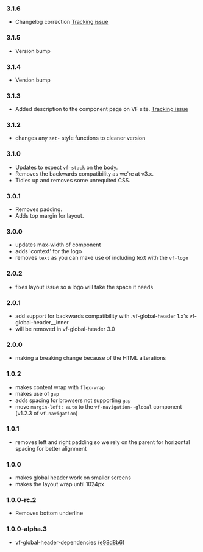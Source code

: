 ### 3.1.6

* Changelog correction [Tracking issue](https://github.com/visual-framework/vf-core/issues/2035)

### 3.1.5

* Version bump

### 3.1.4

* Version bump

### 3.1.3

* Added description to the component page on VF site. [Tracking issue](https://github.com/visual-framework/vf-core/issues/1885)

### 3.1.2

* changes any `set-` style functions to cleaner version

### 3.1.0

* Updates to expect `vf-stack` on the body.
* Removes the backwards compatibility as we're at v3.x.
* Tidies up and removes some unrequited CSS.

### 3.0.1

* Removes padding.
* Adds top margin for layout.

### 3.0.0

* updates max-width of component
* adds 'context' for the logo
* removes `text` as you can make use of including text with the `vf-logo`

### 2.0.2

* fixes layout issue so a logo will take the space it needs

### 2.0.1

* add support for backwards compatibility with .vf-global-header 1.x's vf-global-header__inner
* will be removed in vf-global-header 3.0

### 2.0.0

* making a breaking change because of the HTML alterations

### 1.0.2

* makes content wrap with `flex-wrap`
* makes use of `gap`
* adds spacing for browsers not supporting `gap`
* move `margin-left: auto` to the `vf-navigation--global` component (v1.2.3 of `vf-navigation`)

### 1.0.1

* removes left and right padding so we rely on the parent for horizontal spacing for better alignment

### 1.0.0

* makes global header work on smaller screens
* makes the layout wrap until 1024px

### 1.0.0-rc.2

* Removes bottom underline

### 1.0.0-alpha.3

* vf-global-header-dependencies ([e98d8b6](https://github.com/visual-framework/vf-core/commit/e98d8b6))
